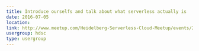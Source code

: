 ```yaml
---
title: Introduce ourselfs and talk about what serverless actually is
date: 2016-07-05
location: 
link: http://www.meetup.com/Heidelberg-Serverless-Cloud-Meetup/events/231589703/
usergroup: hdsc
type: usergroup
---
```

